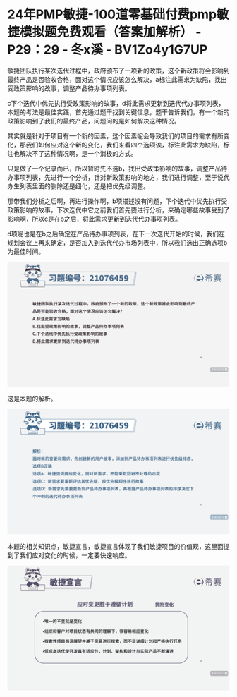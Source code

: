 # 24年PMP敏捷-100道零基础付费pmp敏捷模拟题免费观看（答案加解析） - P29：29 - 冬x溪 - BV1Zo4y1G7UP

敏捷团队执行某次迭代过程中，政府颁布了一项新的政策，这个新政策将会影响到最终产品是否验收合格，面对这个情况应该怎么解决，a标注此需求为缺陷，找出受政策影响的故事，调整产品待办事项列表。

c下个迭代中优先执行受政策影响的故事，d将此需求更新到迭代代办事项列表，本题的考法是最佳实践，首先通过题干找到关键信息，题干告诉我们，有一个新的政策影响到了我们的最终产品，问题问的是如何解决这种情况。

其实就是针对于项目有一个新的因素，这个因素呢会导致我们的项目的需求有所变化，那我们如何应对这个新的变化，我们来看四个选项诶，标注此需求为缺陷，标注也解决不了这种情况啊，是一个消极的方式。

只是做了一个记录而已，所以暂时先不选b，找出受政策影响的故事，调整产品待办事项列表，先进行一个分析，针对新政策影响的地方，我们进行调整，至于说代办生列表里面的删除还是细化，还是把优先级调整。

那带我们分析之后啊，再进行操作啊，b项描述没有问题，下个迭代中优先执行受政策影响的故事，下次迭代中它之前我们首先要进行分析，来确定哪些故事受到了影响啊，所以c是在b之后，将此需求更新到迭代代办事项列表。

d项呢也是在b之后确定在产品待办事项列表，在下一次迭代开始的时候，我们在规划会议上再来确定，是否加入到迭代代办市场列表中，所以我们选出正确选项b为最佳时间。



![](img/c3c1b8c13edb8086b12cc1dc7ff4356b_1.png)

这是本题的解析。

![](img/c3c1b8c13edb8086b12cc1dc7ff4356b_3.png)

本题的相关知识点，敏捷宣言，敏捷宣言体现了我们敏捷项目的价值观，这里面提到了我们应对变化的时候，一定要快速响应。



![](img/c3c1b8c13edb8086b12cc1dc7ff4356b_5.png)